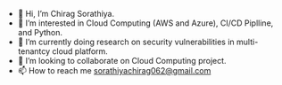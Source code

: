 - 👋 Hi, I’m Chirag Sorathiya.
- 👀 I’m interested in Cloud Computing (AWS and Azure), CI/CD Piplline, and Python.
- 🌱 I’m currently doing research on security vulnerabilities in multi-tenantcy cloud platform.
- 💞️ I’m looking to collaborate on Cloud Computing project.
- 📫 How to reach me sorathiyachirag062@gmail.com

<!---
cMs-Chirag/cMs-Chirag is a ✨ special ✨ repository because its `README.md` (this file) appears on your GitHub profile.
You can click the Preview link to take a look at your changes.
--->
